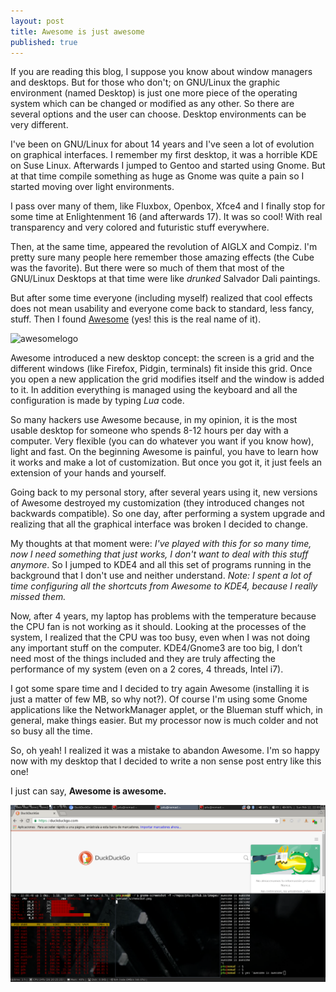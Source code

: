 ```yaml
---
layout: post
title: Awesome is just awesome
published: true
---
```

If you are reading this blog, I suppose you know about window managers and desktops. But for those who don't; on GNU/Linux the graphic environment (named Desktop) is just one more piece of the operating system which can be changed or modified as any other. So there are several options and the user can choose. Desktop environments can be very different.

I've been on GNU/Linux for about 14 years and I've seen a lot of evolution on graphical interfaces. I remember my first desktop, it was a horrible KDE on Suse Linux. Afterwards I jumped to Gentoo and started using Gnome. But at that time compile something as huge as Gnome was quite a pain so I started moving over light environments.

I pass over many of them, like Fluxbox, Openbox, Xfce4 and I finally stop for some time at Enlightenment 16 (and afterwards 17). It was so cool! With real transparency and very colored and futuristic stuff everywhere. 

Then, at the same time, appeared the revolution of AIGLX and Compiz. I'm pretty sure many people here remember those amazing effects (the Cube was the favorite). But there were so much of them that most of the GNU/Linux Desktops at that time were like _drunked_ Salvador Dali paintings.

But after some time everyone (including myself) realized that cool effects does not mean usability and everyone come back to standard, less fancy, stuff. Then I found [Awesome](https://awesomewm.org) (yes! this is the real name of it).

![awesomelogo](https://awesomewm.org/images/awesome-logo.svg)

Awesome introduced a new desktop concept: the screen is a grid and the different windows (like Firefox, Pidgin, terminals) fit inside this grid. Once you open a new application the grid modifies itself and the window is added to it. In addition everything is managed using the keyboard and all the configuration is made by typing _Lua_ code.

So many hackers use Awesome because, in my opinion, it is the most usable desktop for someone who spends 8-12 hours per day with a computer. Very flexible (you can do whatever you want if you know how), light and fast. On the beginning Awesome is painful, you have to learn how it works and make a lot of customization. But once you got it, it just feels an extension of your hands and yourself.

Going back to my personal story, after several years using it, new versions of Awesome destroyed my customization (they introduced changes not backwards compatible). So one day, after performing a system upgrade and realizing that all the graphical interface was broken I decided to change.

My thoughts at that moment were: _I've played with this for so many time, now I need something that just works, I don't want to deal with this stuff anymore_. So I jumped to KDE4 and all this set of programs running in the background that I don't use and neither understand. _Note: I spent a lot of time configuring all the shortcuts from Awesome to KDE4, because I really missed them._

Now, after 4 years, my laptop has problems with the temperature because the CPU fan is not working as it should. Looking at the processes of the system, I realized that the CPU was too busy, even when I was not doing any important stuff on the computer. KDE4/Gnome3 are too big, I don’t need most of the things included and they are truly affecting the performance of my system (even on a 2 cores, 4 threads, Intel i7).

I got some spare time and I decided to try again Awesome (installing it is just a matter of few MB, so why not?). Of course I'm using some Gnome applications like the NetworkManager applet, or the Blueman stuff which, in general, make things easier. But my processor now is much colder and not so busy all the time. 

So, oh yeah! I realized it was a mistake to abandon Awesome. I'm so happy now with my desktop that I decided to write a non sense post entry like this one!

I just can say, **Awesome is awesome.**

![awesome](/images/awesome_screenshot.png)

